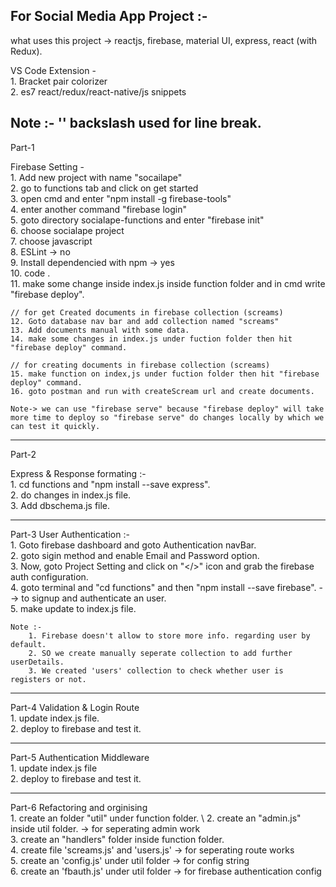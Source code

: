 For Social Media App Project :-
--------------------------------------------------------------------------------------------------------------------------------------------------------------

what uses this project -> reactjs, firebase, material UI, express, react (with Redux). 

VS Code Extension -\
	1. Bracket pair colorizer\
	2. es7 react/redux/react-native/js snippets

Note :- '\' backslash used for line break.
---------------------------------------------------------------------------------------------------------------------------------------------------------------	

Part-1 

Firebase Setting -\
	1. Add new project with name "socailape"\
	2. go to functions tab and click on get started\
	3. open cmd and enter "npm install -g firebase-tools" \
	4. enter another command "firebase login"\
	5. goto directory socialape-functions and enter "firebase init"\
	6. choose socialape project\
	7. choose javascript\
	8. ESLint -> no\
	9. Install dependencied with npm -> yes\
	10. code .\
	11. make some change inside index.js inside function folder and in cmd write "firebase deploy".
	
	// for get Created documents in firebase collection (screams)
	12. Goto database nav bar and add collection named "screams" 
	13. Add documents manual with some data.
	14. make some changes in index.js under fuction folder then hit "firebase deploy" command.
	
	// for creating documents in firebase collection (screams)
	15. make function on index,js under fuction folder then hit "firebase deploy" command.
	16. goto postman and run with createScream url and create documents.
	
	Note-> we can use "firebase serve" because "firebase deploy" will take more time to deploy so "firebase serve" do changes locally by which we can test it quickly.
	
----------------------------------------------------------------------------------------------------------------------------------------------------------------

Part-2

Express & Response formating :-\
	1. cd functions and "npm install --save express".\
	2. do changes in index.js file.\
	3. Add dbschema.js file.
	
-----------------------------------------------------------------------------------------------------------------------------------------------------------------
	
Part-3 User Authentication :-\
	1. Goto firebase dashboard and goto Authentication navBar.\
	2. goto sigin method and enable Email and Password option.\
	3. Now, goto Project Setting and click on "</>" icon and grab the firebase auth configuration.\
	4. goto terminal and "cd functions" and then "npm install --save firebase".  --> to signup and authenticate an user.\
	5. make update to index.js file.
	
	Note :-
		1. Firebase doesn't allow to store more info. regarding user by default.
		2. SO we create manually seperate collection to add further userDetails.
		3. We created 'users' collection to check whether user is registers or not.
		
-----------------------------------------------------------------------------------------------------------------------------------------------------------------

Part-4 Validation & Login Route\
	1. update index.js file.\
	2. deploy to firebase and test it.

--------------------------------------------------------------------------------------------------

Part-5 Authentication Middleware\
	1. update index.js file\
	2. deploy to firebase and test it.

--------------------------------------------------------------------------------------------------

Part-6 Refactoring and orginising\
	1. create an folder "util" under function folder.  \ 
	2. create an "admin.js" inside util folder.    -> for seperating admin work\
	3. create an "handlers" folder inside function folder.\
	4. create file 'screams.js' and 'users.js'     -> for seperating route works\
	5. create an 'config.js' under util folder	   -> for config string \
	6. create an 'fbauth.js' under util folder     -> for firebase authentication config